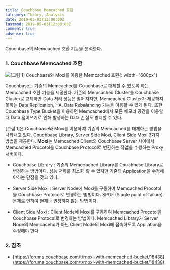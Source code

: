 ```yaml
---
title: Couchbase Memcached 호환
category: Theory, Analysis
date: 2019-05-03T12:00:00Z
lastmod: 2019-05-03T12:00:00Z
comment: true
adsense: true
---
```


Couchbase의 Memcached 호환 기능을 분석한다.

### 1. Couchbase Memcached 호환

![[그림 1] Couchbase와 Moxi를 이용한 Memcached 호환]({{site.baseurl}}/images/theory_analysis/Couchbase_Memcached_Compatible/Couchbase_Memcached_Compatible.PNG){: width="600px"}

Couchbase는 기존의 Memcached를 Couchbase로 대체할 수 있도록 하는 Memcached 호환 기능을 제공한다. 기존의 Memcached Cluster를 Couchbase Cluster로 교체하면 Data 처리 성능은 떨어지지만, Memcached Cluster가 제공하지 못하는 Data Replication, HA, Data Rebalancing 기능을 이용할 수 있게 된다. 또한 Couchbase Type Bucket을 이용하면 Memcached에서 모든 메모리 공간을 이용할때 Data 덮어쓰기로 인해 발생하는 Data 손실도 방지할 수 있다.

[그림 1]은 Couchbase와 Moxi를 이용하여 기존의 Memcached를 대체하는 방법을 나타내고 있다. Couchbase Library, Server Side Moxi, Client Side Moxi 3가지 방법을 제공한다. **Moxi**는 Memcached Client와 Couchbase Server 사이에서 Memcached Procotol을 Couchbase Protocol로 변환하는 작업을 수행하는 Proxy 서버이다.

* Couchbase Library : 기존의 Memecached Library를 Couchbase Library로 변경하는 방법이다. 성능 저하를 최소화 할 수 있지만 기존의 Application을 수정해야하는 단점을 갖고 있다.

* Server Side Moxi : Server Node에 Moxi를 구동하여 Memcached Procotol을 Couchbase Protocol로 변경하는 방법이다. SPOF (Single point of failure) 문제로 인하여 현재는 권장하지 않는 방법이다.

* Client Side Moxi : Client Node에 Moxi를 구동하여 Memcached Procotol을 Couchbase Protocol로 변경하는 방법이다. Memcached Library가 Server Node의 Memcacehd가 아닌 Client Node의 Moxi에 접속하도록 Appliation을 수정해야 한다.

### 2. 참조

* [https://forums.couchbase.com/t/moxi-with-memcached-bucket/18438](https://forums.couchbase.com/t/moxi-with-memcached-bucket/18438)
